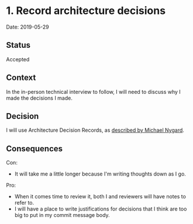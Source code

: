 # 1. Record architecture decisions

Date: 2019-05-29

## Status

Accepted

## Context

In the in-person technical interview to follow, I will need to discuss why I
made the decisions I made.

## Decision

I will use Architecture Decision Records, as [described by Michael Nygard](http://thinkrelevance.com/blog/2011/11/15/documenting-architecture-decisions).

## Consequences

Con:
 - It will take me a little longer because I'm writing thoughts down as I go.

Pro:
 - When it comes time to review it, both I and reviewers will have notes to
   refer to.
 - I will have a place to write justifications for decisions that I think are
   too big to put in my commit message body.
